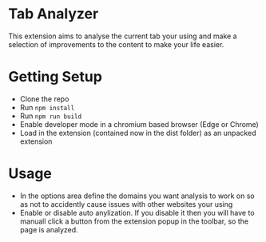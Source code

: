 # Tab Analyzer

This extension aims to analyse the current tab your using and make a selection of improvements to the content to make your life easier.

# Getting Setup

- Clone the repo
- Run ```npm install```
- Run ```npm run build```
- Enable developer mode in a chromium based browser (Edge or Chrome)
- Load in the extension (contained now in the dist folder) as an unpacked extension

# Usage

- In the options area define the domains you want analysis to work on so as not to accidently cause issues with other websites your using
- Enable or disable auto anylization. If you disable it then you will have to manuall click a button from the extension popup in the toolbar, so the page is analyzed.